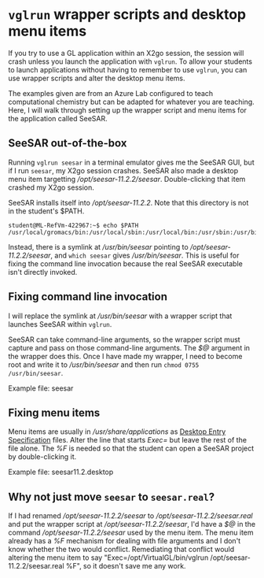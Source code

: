 # `vglrun` wrapper scripts and desktop menu items

If you try to use a GL application within an X2go session, the session will crash unless you launch the application with `vglrun`.  To allow your students to launch applications without having to remember to use `vglrun`, you can use wrapper scripts and alter the desktop menu items.

The examples given are from an Azure Lab configured to teach computational chemistry but can be adapted for whatever you are teaching.  Here, I will walk through setting up the wrapper script and menu items for the application called SeeSAR.

## SeeSAR out-of-the-box

Running `vglrun seesar` in a terminal emulator gives me the SeeSAR GUI, but if I run `seesar`, my X2go session crashes. SeeSAR also made a desktop menu item targetting */opt/seesar-11.2.2/seesar*. Double-clicking that item crashed my X2go session.

SeeSAR installs itself into */opt/seesar-11.2.2*.  Note that this directory is not in the student's $PATH.

```
student@ML-RefVm-422967:~$ echo $PATH
/usr/local/gromacs/bin:/usr/local/sbin:/usr/local/bin:/usr/sbin:/usr/bin:/sbin:/bin:/usr/games:/usr/local/games:/snap/bin:/opt/VirtualGL/bin
```

Instead, there is a symlink at */usr/bin/seesar* pointing to */opt/seesar-11.2.2/seesar*, and `which seesar` gives */usr/bin/seesar*.  This is useful for fixing the command line invocation because the real SeeSAR executable isn't directly invoked.

## Fixing command line invocation

I will replace the symlink at */usr/bin/seesar* with a wrapper script that launches SeeSAR within `vglrun`.

SeeSAR can take command-line arguments, so the wrapper script must capture and pass on those command-line arguments.  The *$@* argument in the wrapper does this.  Once I have made my wrapper, I need to become root and write it to */usr/bin/seesar* and then run `chmod 0755 /usr/bin/seesar`.

Example file: seesar

## Fixing menu items

Menu items are usually in */usr/share/applications* as [Desktop Entry Specification](https://specifications.freedesktop.org/desktop-entry-spec/desktop-entry-spec-latest.html) files.  Alter the line that starts *Exec=* but leave the rest of the file alone.  The *%F* is needed so that the student can open a SeeSAR project by double-clicking it.

Example file: seesar11.2.desktop

## Why not just move `seesar` to `seesar.real`?

If I had renamed */opt/seesar-11.2.2/seesar* to */opt/seesar-11.2.2/seesar.real* and put the wrapper script at */opt/seesar-11.2.2/seesar*, I'd have a *$@* in the command */opt/seesar-11.2.2/seesar* used by the menu item.  The menu item already has a *%F* mechanism for dealing with file arguments and I don't know whether the two would conflict.  Remediating that conflict would altering the menu item to say "Exec=/opt/VirtualGL/bin/vglrun /opt/seesar-11.2.2/seesar.real %F", so it doesn't save me any work.

